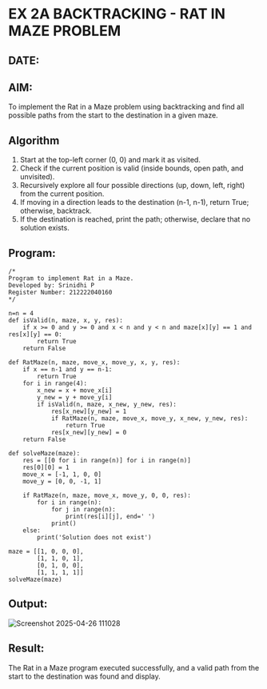 # EX 2A BACKTRACKING - RAT IN MAZE PROBLEM
## DATE:
## AIM:
To implement the Rat in a Maze problem using backtracking and find all possible paths from the start to the destination in a given maze.


## Algorithm
1. Start at the top-left corner (0, 0) and mark it as visited.
2. Check if the current position is valid (inside bounds, open path, and unvisited).
3. Recursively explore all four possible directions (up, down, left, right) from the current position.
3. If moving in a direction leads to the destination (n-1, n-1), return True; otherwise, backtrack.
4. If the destination is reached, print the path; otherwise, declare that no solution exists.

## Program:
```
/*
Program to implement Rat in a Maze.
Developed by: Srinidhi P
Register Number: 212222040160
*/
```
```
n=n = 4
def isValid(n, maze, x, y, res):
	if x >= 0 and y >= 0 and x < n and y < n and maze[x][y] == 1 and res[x][y] == 0:
		return True
	return False

def RatMaze(n, maze, move_x, move_y, x, y, res):
	if x == n-1 and y == n-1:
		return True
	for i in range(4):
		x_new = x + move_x[i]
		y_new = y + move_y[i]
		if isValid(n, maze, x_new, y_new, res):
			res[x_new][y_new] = 1
			if RatMaze(n, maze, move_x, move_y, x_new, y_new, res):
				return True
			res[x_new][y_new] = 0
	return False

def solveMaze(maze):
	res = [[0 for i in range(n)] for i in range(n)]
	res[0][0] = 1
	move_x = [-1, 1, 0, 0]
	move_y = [0, 0, -1, 1]

	if RatMaze(n, maze, move_x, move_y, 0, 0, res):
		for i in range(n):
			for j in range(n):
				print(res[i][j], end=' ')
			print()
	else:
		print('Solution does not exist')

maze = [[1, 0, 0, 0],
		[1, 1, 0, 1],
		[0, 1, 0, 0],
		[1, 1, 1, 1]]
solveMaze(maze)
```

## Output:
![Screenshot 2025-04-26 111028](https://github.com/user-attachments/assets/9735aec4-b09d-45f3-9d82-810486ec3736)




## Result:
The Rat in a Maze program executed successfully, and a valid path from the start to the destination was found and display.
